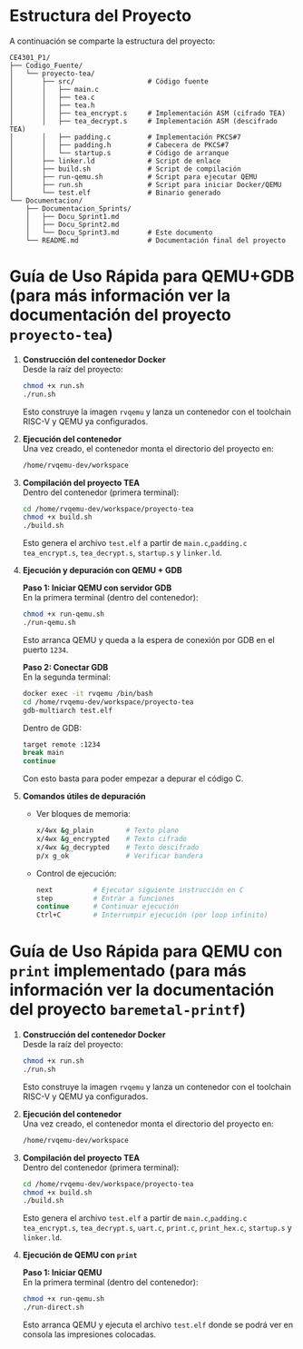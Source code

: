# Estructura del Proyecto
A continuación se comparte la estructura del proyecto:

```
CE4301_P1/
├── Codigo_Fuente/
│   └── proyecto-tea/
│       ├── src/                  # Código fuente
│       │   ├── main.c
│       │   ├── tea.c
│       │   ├── tea.h
│       │   ├── tea_encrypt.s     # Implementación ASM (cifrado TEA)
│       │   ├── tea_decrypt.s     # Implementación ASM (descifrado TEA)
│       │   ├── padding.c         # Implementación PKCS#7
│       │   ├── padding.h         # Cabecera de PKCS#7
│       │   └── startup.s         # Código de arranque
│       ├── linker.ld             # Script de enlace
│       ├── build.sh              # Script de compilación
│       ├── run-qemu.sh           # Script para ejecutar QEMU
│       ├── run.sh                # Script para iniciar Docker/QEMU
│       └── test.elf              # Binario generado
└── Documentacion/
    ├── Documentacion_Sprints/
    │   ├── Docu_Sprint1.md
    │   ├── Docu_Sprint2.md
    │   └── Docu_Sprint3.md       # Este documento
    └── README.md                 # Documentación final del proyecto
```

# Guía de Uso Rápida para QEMU+GDB (para más información ver la documentación del proyecto `proyecto-tea`)

1. **Construcción del contenedor Docker**  
   Desde la raíz del proyecto:
   ```bash
   chmod +x run.sh
   ./run.sh
   ```
   Esto construye la imagen `rvqemu` y lanza un contenedor con el toolchain RISC-V y QEMU ya configurados.

2. **Ejecución del contenedor**  
   Una vez creado, el contenedor monta el directorio del proyecto en:
   ```bash
   /home/rvqemu-dev/workspace
   ```

3. **Compilación del proyecto TEA**  
   Dentro del contenedor (primera terminal):
   ```bash
   cd /home/rvqemu-dev/workspace/proyecto-tea
   chmod +x build.sh
   ./build.sh
   ```
   Esto genera el archivo `test.elf` a partir de `main.c`,`padding.c` `tea_encrypt.s`, `tea_decrypt.s`, `startup.s` y `linker.ld`.

4. **Ejecución y depuración con QEMU + GDB**

   **Paso 1: Iniciar QEMU con servidor GDB**  
   En la primera terminal (dentro del contenedor):
   ```bash
   chmod +x run-qemu.sh
   ./run-qemu.sh
   ```
   Esto arranca QEMU y queda a la espera de conexión por GDB en el puerto `1234`.

   **Paso 2: Conectar GDB**  
   En la segunda terminal:
   ```bash
   docker exec -it rvqemu /bin/bash
   cd /home/rvqemu-dev/workspace/proyecto-tea
   gdb-multiarch test.elf
   ```
   Dentro de GDB:
   ```bash
   target remote :1234
   break main
   continue
   ```
   Con esto basta para poder empezar a depurar el código C.

5. **Comandos útiles de depuración**
   - Ver bloques de memoria:
     ```bash
     x/4wx &g_plain        # Texto plano
     x/4wx &g_encrypted    # Texto cifrado
     x/4wx &g_decrypted    # Texto descifrado
     p/x g_ok              # Verificar bandera
     ```
   - Control de ejecución:
     ```bash
     next          # Ejecutar siguiente instrucción en C
     step          # Entrar a funciones
     continue      # Continuar ejecución
     Ctrl+C        # Interrumpir ejecución (por loop infinito)
     ```

# Guía de Uso Rápida para QEMU con `print` implementado (para más información ver la documentación del proyecto `baremetal-printf`)

1. **Construcción del contenedor Docker**  
   Desde la raíz del proyecto:
   ```bash
   chmod +x run.sh
   ./run.sh
   ```
   Esto construye la imagen `rvqemu` y lanza un contenedor con el toolchain RISC-V y QEMU ya configurados.

2. **Ejecución del contenedor**  
   Una vez creado, el contenedor monta el directorio del proyecto en:
   ```bash
   /home/rvqemu-dev/workspace
   ```

3. **Compilación del proyecto TEA**  
   Dentro del contenedor (primera terminal):
   ```bash
   cd /home/rvqemu-dev/workspace/proyecto-tea
   chmod +x build.sh
   ./build.sh
   ```
   Esto genera el archivo `test.elf` a partir de `main.c`,`padding.c` `tea_encrypt.s`, `tea_decrypt.s`, `uart.c`, `print.c`, `print_hex.c`, `startup.s` y `linker.ld`.

4. **Ejecución de QEMU con `print`**

   **Paso 1: Iniciar QEMU**  
   En la primera terminal (dentro del contenedor):
   ```bash
   chmod +x run-qemu.sh
   ./run-direct.sh
   ```
   Esto arranca QEMU y ejecuta el archivo `test.elf` donde se podrá ver en consola las impresiones colocadas.
